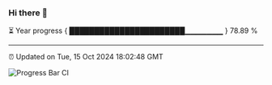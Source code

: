 ### Hi there 👋

⏳ Year progress { ███████████████████████▁▁▁▁▁▁▁ } 78.89 %

---

⏰ Updated on Tue, 15 Oct 2024 18:02:48 GMT

![Progress Bar CI](https://github.com/EinsPommes/EinsPommes/blob/main/.github/workflows/main.yml)
